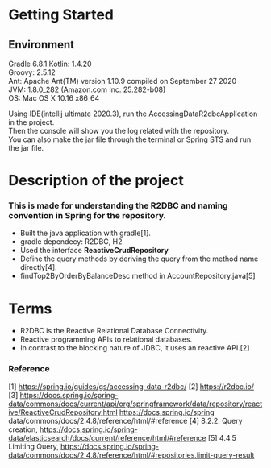 # Getting Started
## Environment
Gradle 6.8.1
Kotlin:       1.4.20  
Groovy:       2.5.12  
Ant:          Apache Ant(TM) version 1.10.9 compiled on September 27 2020  
JVM:          1.8.0_282 (Amazon.com Inc. 25.282-b08)  
OS:           Mac OS X 10.16 x86_64  

Using IDE(intellij ultimate 2020.3), run the AccessingDataR2dbcApplication in the project.  
Then the console will show you the log related with the repository.  
You can also make the jar file through the terminal or Spring STS and run the jar file.

# Description of the project
### This is made for understanding the R2DBC and naming convention in Spring for the repository.
- Built the java application with gradle[1].
- gradle dependecy: R2DBC, H2<br>
- Used the interface **ReactiveCrudRepository**<br>
- Define the query methods by deriving the query from the method name directly[4].
- findTop2ByOrderByBalanceDesc method in AccountRepository.java[5]

# Terms
- R2DBC is the Reactive Relational Database Connectivity.<br>  
- Reactive programming APIs to relational databases.<br>
- In contrast to the blocking nature of JDBC, it uses an reactive API.[2]

### Reference
[1] https://spring.io/guides/gs/accessing-data-r2dbc/
[2] https://r2dbc.io/
[3] https://docs.spring.io/spring-data/commons/docs/current/api/org/springframework/data/repository/reactive/ReactiveCrudRepository.html
https://docs.spring.io/spring data/commons/docs/2.4.8/reference/html/#reference
[4] 8.2.2. Query creation, https://docs.spring.io/spring-data/elasticsearch/docs/current/reference/html/#reference
[5] 4.4.5 Limiting Query, https://docs.spring.io/spring-data/commons/docs/2.4.8/reference/html/#repositories.limit-query-result
